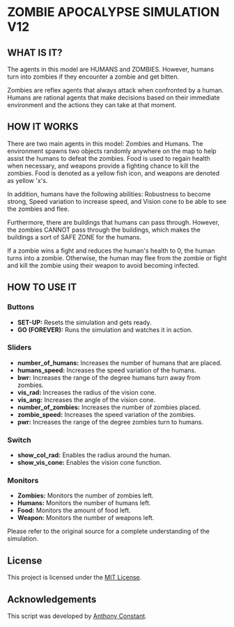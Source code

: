 # ZOMBIE APOCALYPSE SIMULATION V12

## WHAT IS IT?

The agents in this model are HUMANS and ZOMBIES. However, humans turn into zombies if they encounter a zombie and get bitten.

Zombies are reflex agents that always attack when confronted by a human. Humans are rational agents that make decisions based on their immediate environment and the actions they can take at that moment.

## HOW IT WORKS

There are two main agents in this model: Zombies and Humans. The environment spawns two objects randomly anywhere on the map to help assist the humans to defeat the zombies. Food is used to regain health when necessary, and weapons provide a fighting chance to kill the zombies. Food is denoted as a yellow fish icon, and weapons are denoted as yellow 'x's.

In addition, humans have the following abilities: Robustness to become strong, Speed variation to increase speed, and Vision cone to be able to see the zombies and flee.

Furthermore, there are buildings that humans can pass through. However, the zombies CANNOT pass through the buildings, which makes the buildings a sort of SAFE ZONE for the humans.

If a zombie wins a fight and reduces the human's health to 0, the human turns into a zombie. Otherwise, the human may flee from the zombie or fight and kill the zombie using their weapon to avoid becoming infected.

## HOW TO USE IT

### Buttons

- **SET-UP:** Resets the simulation and gets ready.
- **GO (FOREVER):** Runs the simulation and watches it in action.

### Sliders

- **number_of_humans:** Increases the number of humans that are placed.
- **humans_speed:** Increases the speed variation of the humans.
- **bwr:** Increases the range of the degree humans turn away from zombies.
- **vis_rad:** Increases the radius of the vision cone.
- **vis_ang:** Increases the angle of the vision cone.
- **number_of_zombies:** Increases the number of zombies placed.
- **zombie_speed:** Increases the speed variation of the zombies.
- **pwr:** Increases the range of the degree zombies turn to humans.

### Switch

- **show_col_rad:** Enables the radius around the human.
- **show_vis_cone:** Enables the vision cone function.

### Monitors

- **Zombies:** Monitors the number of zombies left.
- **Humans:** Monitors the number of humans left.
- **Food:** Monitors the amount of food left.
- **Weapon:** Monitors the number of weapons left.

Please refer to the original source for a complete understanding of the simulation.

## License

This project is licensed under the [MIT License](https://opensource.org/licenses/MIT).

## Acknowledgements

This script was developed by [Anthony Constant](https://anthonyconstant.co.uk/).
